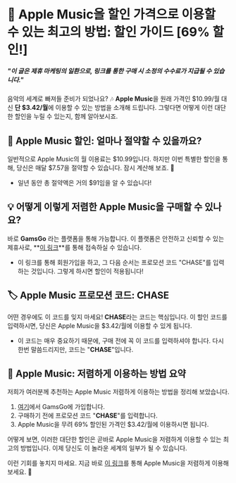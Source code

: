 # 🎵 Apple Music을 할인 가격으로 이용할 수 있는 최고의 방법: 할인 가이드 [69% 할인!]

##### "*이 글은 제휴 마케팅의 일환으로, 링크를 통한 구매 시 소정의 수수료가 지급될 수 있습니다.*"

음악의 세계로 빠져들 준비가 되었나요? 🎶 **Apple Music**을 원래 가격인 $10.99/월 대신 **단 $3.42/월**에 이용할 수 있는 방법을 소개해 드립니다. 그렇다면 어떻게 이런 대단한 할인을 누릴 수 있는지, 함께 알아보시죠.

## 🎁 **Apple Music 할인: 얼마나 절약할 수 있을까요?**

일반적으로 Apple Music의 월 이용료는 $10.99입니다. 하지만 이번 특별한 할인을 통해, 당신은 매달 $7.57을 절약할 수 있습니다. 잠시 계산해 보죠. 🧮

- 일년 동안 총 절약액은 거의 $91임을 알 수 있습니다! 

## 💡 **어떻게 이렇게 저렴한 Apple Music을 구매할 수 있나요?**

바로 **GamsGo** 라는 플랫폼을 통해 가능합니다. 이 플랫폼은 안전하고 신뢰할 수 있는 제휴사로, **[이 링크](https://www.gamsgo.com/partner/ykeX7B)**를 통해 접속하실 수 있습니다.

- 이 링크를 통해 회원가입을 하고, 그 다음 순서는 프로모션 코드 "CHASE"를 입력하는 것입니다. 그렇게 하시면 할인이 적용됩니다!

## 🏷️ **Apple Music 프로모션 코드: CHASE**

어떤 경우에도 이 코드를 잊지 마세요! **CHASE**라는 코드는 핵심입니다. 이 할인 코드를 입력하시면, 당신은 Apple Music을 $3.42/월에 이용할 수 있게 됩니다.

- 이 코드는 매우 중요하기 때문에, 구매 전에 꼭 이 코드를 입력하셔야 합니다. 다시 한번 말씀드리지만, 코드는 "**CHASE**"입니다.

## 🍎 **Apple Music: 저렴하게 이용하는 방법 요약**

저희가 여러분께 추천하는 Apple Music 저렴하게 이용하는 방법을 정리해 보았습니다.

1. [여기](https://www.gamsgo.com/partner/ykeX7B)에서 GamsGo에 가입합니다.
2. 구매하기 전에 프로모션 코드 "**CHASE**"를 입력합니다.
3. Apple Music을 무려 69% 할인된 가격인 $3.42/월에 이용하시면 됩니다. 

어떻게 보면, 이러한 대단한 할인은 곧바로 Apple Music을 저렴하게 이용할 수 있는 최고의 방법입니다. 이제 당신도 이 놀라운 세계의 일부가 될 수 있습니다.

이런 기회를 놓치지 마세요. 지금 바로 [이 링크](https://www.gamsgo.com/partner/ykeX7B)를 통해 Apple Music을 저렴하게 이용해 보세요. 🎵